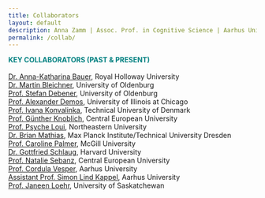 ```yaml
---
title: Collaborators
layout: default
description: Anna Zamm | Assoc. Prof. in Cognitive Science | Aarhus University
permalink: /collab/
---
```


<span style="color: #008080;"><strong> KEY COLLABORATORS (PAST &amp; PRESENT) </strong></span><br/><br/>
[Dr. Anna-Katharina Bauer](https://www.psy.ox.ac.uk/team/anna-katharina-matke-bauer), Royal Holloway University<br/>
[Dr. Martin Bleichner](https://uol.de/psychologie/neurophysiologie-des-alltags-emmy-noether-gruppe/team/dr-martin-bleichner), University of Oldenburg<br/>
[Prof. Stefan Debener](https://uol.de/neuropsychologie/team/prof-dr-stefan-debener), University of Oldenburg <br/>
[Prof. Alexander Demos](http://alexanderdemos.org/), University of Illinois at Chicago <br/>
[Prof. Ivana Konvalinka](https://www.dtu.dk/english/service/phonebook/person?id=67990&tab=1), Technical University of Denmark<br/>
[Prof. Günther Knoblich](https://somby.ceu.edu/people/gunther-knoblich), Central European University<br/>
[Prof. Psyche Loui](https://www.psycheloui.com/), Northeastern University <br/>
[Dr. Brian Mathias](https://tu-dresden.de/mn/psychologie/ifap/kknw/die-professur/beschaeftigte-1/mathias_brian), Max Planck Institute/Technical University Dresden <br/>
[Prof. Caroline Palmer](https://www.mcgill.ca/spl/palmer), McGill University<br/>
[Dr. Gottfried Schlaug](http://gottfriedschlaug.org/musicianbrain.test/people.php#index), Harvard University <br/>
[Prof. Natalie Sebanz](https://people.ceu.edu/natalie_sebanz), Central European University<br/>
[Prof. Cordula Vesper](https://pure.au.dk/portal/en/persons/cordula-vesper(3eca8b0b-e266-444d-a2bd-8754dfd34a85).html), Aarhus University<br/>
[Assistant Prof. Simon Lind Kappel](https://pure.au.dk/portal/da/persons/slk%40ece.au.dk), Aarhus University<br/>
[Prof. Janeen Loehr](https://artsandscience.usask.ca/profile/JLoehr), University of Saskatchewan<br/>


